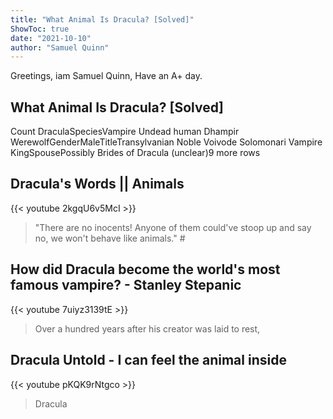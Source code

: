 ```yaml
---
title: "What Animal Is Dracula? [Solved]"
ShowToc: true 
date: "2021-10-10"
author: "Samuel Quinn" 
---
```


Greetings, iam Samuel Quinn, Have an A+ day.
## What Animal Is Dracula? [Solved]
Count DraculaSpeciesVampire Undead human Dhampir WerewolfGenderMaleTitleTransylvanian Noble Voivode Solomonari Vampire KingSpousePossibly Brides of Dracula (unclear)9 more rows

## Dracula's Words || Animals
{{< youtube 2kgqU6v5McI >}}
>"There are no inocents! Anyone of them could've stoop up and say no, we won't behave like animals." #

## How did Dracula become the world's most famous vampire? - Stanley Stepanic
{{< youtube 7uiyz3139tE >}}
>Over a hundred years after his creator was laid to rest, 

## Dracula Untold - I can feel the animal inside
{{< youtube pKQK9rNtgco >}}
>Dracula

